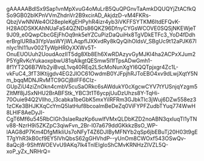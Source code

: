 gAAAAABdlSx9Sap1vnMpXvuG4oMuLrB5QuQPGnvTaAmkDQUQYjZtACfkQSo9GB02blKPnVVmZhdnVr2B9xcirAD_AkjdzD-vM4FKRs-QbzjVwNNWe4OI28epleKgEHPyhR4izr4yb3iVKFFSYTKM6ItdEFQvK-H28A0DSKKAhNUaFaS4QZNDs86QKZ96DfnyCYGsWCOVE0SQSjNKEWjeT9J09_e0QwpCbcGEjFhOq9nk5eYZCuPizDaQuiHx8TgVDkETFc3_YoD4fDdherBrglUR8a3IYpVasWYjWLAqpflJXKvdRy8kQyQihOldsV_SBgUc9t12aPJK67lnIyc1hI11uv002TyWpHR0yXXWv5T-OnuEUOUuh2UoudAozIIT5dg8Xb8Eh6XwRDAzyvGyMJKl4ha2ACPxXJum2P5YgRvKcYukaoxpbwU81qAlkgtQESmw5I1fTpsADwGmh1-8f1YT2Q6B7Wb2yiBvqL1vq40REq2LScMoNunXgYI6QQTpjxgr4Zc1L-vkFuC4_3fT3lKtijgdv4EG2JlOC61OwdmB0YJFpjhRJToEBO4xv9dLwjXqtY5Nm_bqqMDNJRvMTC9GCjBilFF6CIz-GUpZiU4ziZnOkn4cmbV5cuSaORkc6sAWdukY0cXgcwCYV7tYUSnjqYzgm5ZItMf8jJSxNHU2BrABFStk_YBC3t1T6ycpjUuDzUhzs8Y-TqHi-70Ouie94Q2Vllho_l3cabka1beGbK5mxYiIRFRm3GJbkTlc3jWuj6DZw558ez31zCKe3BHJKXqCcYmQ5IatHuf8bcoalmBeDeZq0ViFYPFZudbTYuq774WwH8LHlF8AeDyJI-CgT6Mf6u545RbClGh3slaeRazKp6uwIfVMxQLDbKZD2noABN3qxIuqTl1yTNv88-NzrH9i5ZKZpC3qiwFvn_2Br-I07a679ddGKkkzBsO_WP-lAAG8dP7Km4DfgMlkIiUs7oNFyT4Z6DJIByMFNYb2qSp6jbEBuTj20H03t9gET7gYhR3kB0cf9EY5lVhQbsS62gGHVhdP--yUnOm8CWOxf543OSwQv-8aQcj8-9ShftWOEVvU9AKq7lk4TnlEIgIoShCMvKRNHzZIVZL5Q-xoP_yZx_NRHrQ=